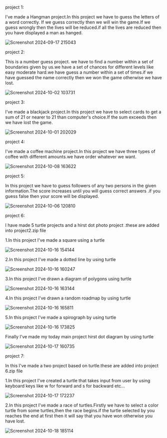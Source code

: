 project 1:

I've made a Hangman project.In this project we have to guess the letters of a word correctly. If we guess correctly then we will win the game.If we guess wrongly then the lives will be reduced.if all the lives are reduced then you have displayed a man as hanged.

![Screenshot 2024-09-17 215043](https://github.com/user-attachments/assets/85bc050e-05ac-4421-82e1-4c0f63bf5b3c)

project 2:

This is a number guess project. we have to find a number within a set of boundaries given by us.we have a set of chances for different levels like easy moderate hard.we have guess a number within a set of times.if we have guessed the name correctly then we won the game otherwise we have lost.

![Screenshot 2024-10-02 103731](https://github.com/user-attachments/assets/ef9f0d4b-dc49-4875-acad-9e4310be45fa)

project 3:

I've made a blackjack project.In this project we have to select cards to get a sum of 21 or nearer to 21 than computer's choice.If the sum exceeds then we have lost the game.

![Screenshot 2024-10-01 202029](https://github.com/user-attachments/assets/df8aa546-367e-4e78-85e1-77490cea6215)

project 4:

I've made a coffee machine project.In this project we have three types of coffee with different amounts.we have order whatever we want.

![Screenshot 2024-10-08 163622](https://github.com/user-attachments/assets/ed5af1ee-696d-4a24-a83c-7200c2ab13af)

project 5:

In this project we have to guess followers of any two persons in the given information.The score increases until you will guess correct answers .if you guess false then your score will be displayed.

![Screenshot 2024-10-06 120810](https://github.com/user-attachments/assets/8795834a-eceb-4510-9d1a-7f85ad1d0902)

project 6:

I have made 5 turtle projects and a hirst dot photo project .these are added into project2.zip file

1.In this project I've made a square using a turtle

![Screenshot 2024-10-16 154144](https://github.com/user-attachments/assets/f967b2c8-7166-48c5-9bbb-9ec8feb7988b)

2.In this project I've made a dotted line by using turtle

![Screenshot 2024-10-16 160247](https://github.com/user-attachments/assets/5f159b00-b75c-4fa3-a55e-31a2ea103c08)

3.In this project  I've drawn a diagram of polygons using turtle

![Screenshot 2024-10-16 163144](https://github.com/user-attachments/assets/4a392525-ae9b-4bf8-8680-f1a1d79adfe6)

4.In this project I've drawn a random roadmap by using turtle

![Screenshot 2024-10-16 165811](https://github.com/user-attachments/assets/98ba17bd-9e7c-4f40-93ad-d53b0e90e164)

5.In this project I've made a spirograph by using turtle

![Screenshot 2024-10-16 173825](https://github.com/user-attachments/assets/d7fee421-b991-4a94-bf6f-fa0b91c4beda)

Finally I've made my today main project hirst dot diagram by using turtle

![Screenshot 2024-10-17 160735](https://github.com/user-attachments/assets/2bb14d11-82f4-4d98-b9fa-a512c7264ce0)

project 7:

In this I've made a two project based on turtle.these are added into project 6.zip file

1.In this project I've created a turtle that takes input from user by using keyboard keys like w for forward and s for backward etc...

![Screenshot 2024-10-17 172237](https://github.com/user-attachments/assets/d53308ee-7232-48c9-a880-b17f098ec7de)

2.In this project I've made a race of turtles.Firstly we have to select a color turtle from some turtles,then the race begins.if the turtle selected by you reaches the end at first then it will say that you have won otherwise you have lost.

![Screenshot 2024-10-18 185114](https://github.com/user-attachments/assets/f9b9b43f-2ebb-4ba4-af29-22972fb84db1)
